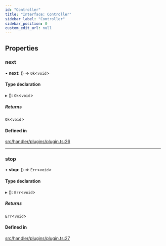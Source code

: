 ```yaml
---
id: "Controller"
title: "Interface: Controller"
sidebar_label: "Controller"
sidebar_position: 0
custom_edit_url: null
---
```


## Properties

### next

• **next**: () => `Ok`<`void`\>

#### Type declaration

▸ (): `Ok`<`void`\>

##### Returns

`Ok`<`void`\>

#### Defined in

[src/handler/plugins/plugin.ts:26](https://github.com/sern-handler/handler/blob/3daacfc/src/handler/plugins/plugin.ts#L26)

___

### stop

• **stop**: () => `Err`<`void`\>

#### Type declaration

▸ (): `Err`<`void`\>

##### Returns

`Err`<`void`\>

#### Defined in

[src/handler/plugins/plugin.ts:27](https://github.com/sern-handler/handler/blob/3daacfc/src/handler/plugins/plugin.ts#L27)
